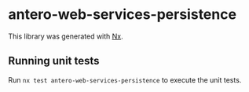 # antero-web-services-persistence

This library was generated with [Nx](https://nx.dev).

## Running unit tests

Run `nx test antero-web-services-persistence` to execute the unit tests.
